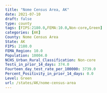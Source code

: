 ```yaml
---
title: "Nome Census Area, AK"
date: 2021-07-10
draft: false
type: county
tags: [FIPS:2180.0,FEMA:10.0,Non-core,Green]
categories: [AK]
County: Nome Census Area
State: AK
FIPS: 2180.0
FEMA_Region: 10.0
Population: 10004.0
NCHS_Urban_Rural_Classification: Non-core
Tests_in_prior_14_days: 374.0
Fourteen_day_test_rate_per_100000: 3739.0
Percent_Positivity_in_prior_14_days: 0.0
Level: Green
url: /states/AK/nome-census-area
---
```



